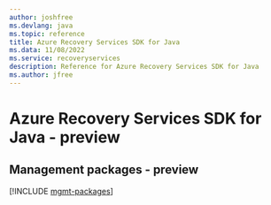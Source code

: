 ```yaml
---
author: joshfree
ms.devlang: java
ms.topic: reference
title: Azure Recovery Services SDK for Java
ms.data: 11/08/2022
ms.service: recoveryservices
description: Reference for Azure Recovery Services SDK for Java
ms.author: jfree
---
```

# Azure Recovery Services SDK for Java - preview

## Management packages - preview
[!INCLUDE [mgmt-packages](recovery-services-mgmt-index.md)]